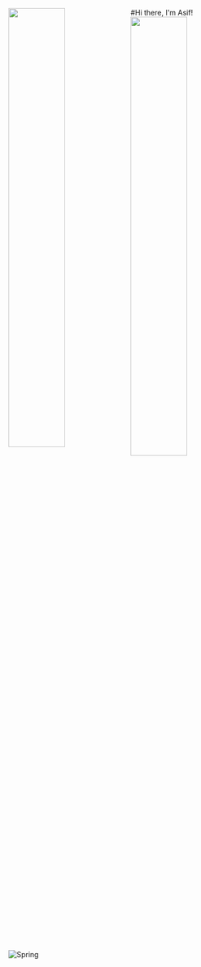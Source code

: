 
<!--
**kaziasifjawwad/kaziasifjawwad** is a ✨ _special_ ✨ repository because its `README.md` (this file) appears on your GitHub profile.

Here are some ideas to get you started:

- 🔭 I’m currently working on ...
- 🌱 I’m currently learning ...
- 👯 I’m looking to collaborate on ...
- 🤔 I’m looking for help with ...
- 💬 Ask me about ...
- 📫 How to reach me: ...
- 😄 Pronouns: ...
- ⚡ Fun fact: ...
-->
<!-- ![Anurag's GitHub stats](https://github-readme-stats.vercel.app/api?username=kaziasifjawwad&show_icons=true&theme=radical) -->

#Hi there, I'm Asif!
<img align="left" width="47%" src="https://github-readme-stats.vercel.app/api?username=kaziasifjawwad&show_icons=true&theme=radical" />
<img align="left" width="47%" src="https://github-readme-stats.vercel.app/api/top-langs/?username=kaziasifjawwad&layout=compact" />


<img align="left" alt="Spring" src="https://img.shields.io/badge/spring-%236DB33F.svg?style=for-the-badge&logo=spring&logoColor=white"/>
